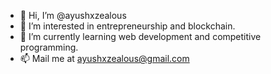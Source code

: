 - 👋 Hi, I’m @ayushxzealous
- 👀 I’m interested in entrepreneurship and blockchain.
- 🌱 I’m currently learning web development and competitive programming.
- 📫 Mail me at ayushxzealous@gmail.com

<!---
ayushxzealous/ayushxzealous is a ✨ special ✨ repository because its `README.md` (this file) appears on your GitHub profile.
You can click the Preview link to take a look at your changes.
--->
